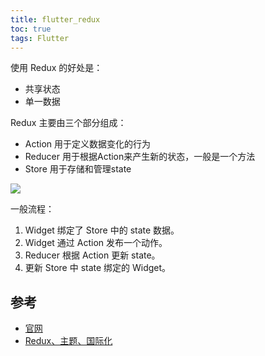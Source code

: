 ```yaml
---
title: flutter_redux
toc: true
tags: Flutter
---
```


使用 Redux 的好处是：

- 共享状态 
- 单一数据

Redux 主要由三个部分组成：

- Action 用于定义数据变化的行为
- Reducer 用于根据Action来产生新的状态，一般是一个方法
- Store 用于存储和管理state


![](./redux_1.png)

一般流程：

1. Widget 绑定了 Store 中的 state 数据。
2. Widget 通过 Action 发布一个动作。
3. Reducer 根据 Action 更新 state。
4. 更新 Store 中 state 绑定的 Widget。



## 参考

- [官网](https://pub.dev/packages/flutter_redux)
- [Redux、主题、国际化](https://wizardforcel.gitbooks.io/gsyflutterbook/content/Flutter-4.html)


